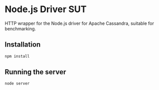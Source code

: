 # Node.js Driver SUT

HTTP wrapper for the Node.js driver for Apache Cassandra, suitable for benchmarking.

## Installation

```bash
npm install
```

## Running the server

```bash
node server
```